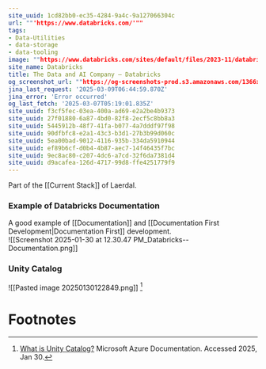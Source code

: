 ```yaml
---
site_uuid: 1cd82bb0-ec35-4284-9a4c-9a127066304c
url: ""'https://www.databricks.com/'""
tags:
- Data-Utilities
- data-storage
- data-tooling
image: ""https://www.databricks.com/sites/default/files/2023-11/databricks-og-universal.png""
site_name: Databricks
title: The Data and AI Company — Databricks
og_screenshot_url: ""https://og-screenshots-prod.s3.amazonaws.com/1366x768/80/false/42aaa147ffc4a84ee2f837ee8c5005842c36c79fea79f9e5644cd8c215635c40.jpeg""
jina_last_request: '2025-03-09T06:44:59.870Z'
jina_error: 'Error occurred'
og_last_fetch: '2025-03-07T05:19:01.835Z'
site_uuid: f3cf5fec-03ea-400a-ad69-e2a2be4b9373
site_uuid: 27f01880-6a87-4bd0-82f8-2ecf5c8bb8a3
site_uuid: 5445912b-48f7-41fa-b077-4a7dddf97f98
site_uuid: 90dfbfc8-e2a1-43c3-b3d1-27b3b99d060c
site_uuid: 5ea00bad-9012-4116-935b-334da5910944
site_uuid: ef89b6cf-d0b4-4b87-aec7-14f46435f7bc
site_uuid: 9ec8ac80-c207-4dc6-a7cd-32f6da7381d4
site_uuid: d9acafea-126d-4717-99d8-ffe4251779f9
---
```

Part of the [[Current Stack]] of Laerdal. 

### Example of Databricks Documentation
A good example of [[Documentation]] and [[Documentation First Development|Documentation First]] development.  
![[Screenshot 2025-01-30 at 12.30.47 PM_Databricks--Documentation.png]]

### Unity Catalog

![[Pasted image 20250130122849.png]] [^1]

# Footnotes
[^1]: [What is Unity Catalog?](https://learn.microsoft.com/en-us/azure/databricks/data-governance/unity-catalog/) Microsoft Azure Documentation.  Accessed 2025, Jan 30.  
